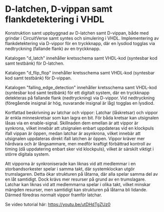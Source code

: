 # D-latchen, D-vippan samt flankdetektering i VHDL
Konstruktion samt uppbyggnad av D-latchen samt D-vippan, både med grindar i CircuitVerse samt syntes och simulering i VHDL.
Implementering av flankdetektering via D-vippor för en tryckknapp, där en lysdiod togglas via nedtryckning (fallande flank) av en tryckknapp.

Katalogen "d_latch" innehåller kretsschema samt VHDL-kod (syntesbar kod samt testbänk) för D-latchen.

Katalogen "d_flip_flop" innehåller kretsschema samt VHDL-kod (syntesbar kod samt testbänk) för D-vippan.

Katalogen "falling_edge_detection" innehåller kretsschema samt VHDL-kod (syntesbar kod samt testbänk) för ett digitalt system, där en tryckknapp 
detekteras på fallande flank (nedtryckning) via D-vippor. Vid nedtryckning (föregående insignal är hög, nuvarande insignal är låg) togglas en lysdiod.

Kortfattad beskrivning av latchar och vippor:
Latchar (låskretsar) och vippor är enkla minneskretsar som kan lagra en bit. För båda kretsar kan utsignalen låsas via en enable-signal.
Skillnaden dem emellan är att vippor är synkrona, vilket innebär att utsignalen enbart uppdateras vid en klockpuls ifall vippan är öppen, 
medan latchar är asynkrona, vilket innebär att utsignalen uppdateras direkt ifall latchen är öppen. Vippor kräver mer hårdvara och är långsammare,
men medför kraftigt förbättrad kontroll av timing (då uppdatering enbart sker vid klockpuls), vilket är särskilt viktigt i större digitala system.

Att vipporna är synkroniserade kan liknas vid att medlemmar i en storbandsorkester spelar i samma takt, där systemklockan utgör trumslagaren. 
Detta ökar strukturen på låtarna, där alla spelar samma del av en låt samtidigt. Dock krävs mer resurser på grund av en trumslagare.
Latchar kan liknas vid att medlemmarna spelar i olika takt, vilket minskar mängden resurser, men samtidigt kan strukturen på låtarna
bli lidande. Därmed föredras normalt vippor framför latchar.

Se video tutorial här:
https://youtu.be/utDHdTgZUz0